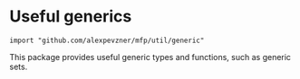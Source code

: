 # Useful generics

```
import "github.com/alexpevzner/mfp/util/generic"
```

This package provides useful generic types and functions, such as
generic sets.

<!-- vim:ts=8:sw=4:et:textwidth=72
-->

